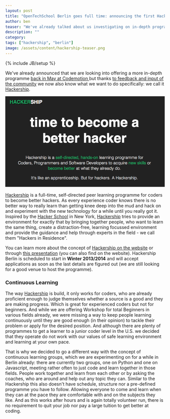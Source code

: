 ```yaml
---
layout: post
title: "OpenTechSchool Berlin goes full time: announcing the first Hackership programme"
author: ben
teaser: "We've already talked about us investigating on in-depth programmes before, but now it is official: The OpenTechSchool in Berlin will offer a full-time learning Programme called Hackership. Similar to the programme the Hacker School in New York is running, Hackership is a 4-days-per-week self-directed peer-learning programme going for several weeks to become a better hacker."
description: ""
category: 
tags: ["hackership", "berlin"]
image: /assets/content/hackership-teaser.png
---
```

{% include JB/setup %}

We've already announced that we are looking into offering a more in-depth programme [back in May at Codemotion ](/2013/05/presenting-at-codemotion-the-state-of-tech-education.html) but thanks [to feedback and input of the community](/2013/06/lets-talk-about-an-in-depth-programme.html) we now also know what we want to do specifically: we call it [Hackership](http://www.hackership.org/).

![Hackership Teaser](/assets/content/hackership-teaser.png)

[Hackership](http://www.hackership.org/) is a full-time, self-directed peer learning programme for coders to become better hackers. As every experience coder knows there is no better way to really learn than getting knee deep into the mud and hack on and experiment with the new technology for a while until you really got it. Inspired by the [Hacker School](https://www.hackerschool.com/) in New York, [Hackership](http://www.hackership.org/) tries to provide an environment for exactly that by bringing together people, who want to learn the same thing, create a distraction-free, learning focussed environment and provide the guidance and help through experts in the field - we call them "Hackers in Residence".

You can learn more about the concept of [Hackership on the website](http://www.hackership.org/) or through [this presentation](http://hackership.github.io/slides/presentations/hackership/?full#Cover) (you can also find on the website). Hackership Berlin is scheduled to start in **Winter 2013/2014** and will accept applications as soon as the last details are figured out (we are still looking for a good venue to host the programme).

### Continuous Learning
The way [Hackership](http://www.hackership.org/) is build, it only works for coders, who are already proficient enough to judge themselves whether a source is a good and they are making progress. Which is great for experienced coders but not for beginners. And while we are offering Workshop for total Beginners in various fields already, we were missing a way to keep people learning continuously until they are good enough (in their opinion) to tackle their problem or apply for the desired position. And although there are plenty of programmes to get a learner to a junior coder level in the U.S. we decided that they operate do not work with our values of safe learning environment and learning at your own pace.

That is why we decided to go a different way with the concept of continuous learning groups, which we are experimenting on for a while in Berlin already: there are currently two groups, one on Python and one on Javascript, meeting rather often to just code and learn together in those fields. People work together and learn from each other or by asking the coaches, who are around and help out any topic they can. Similar to the Hackership this also doesn't have schedule, structure nor a pre-defined programme you have to follow. Allowing everyone to come and learn when they can at the pace they are comfortable with and on the subjects they like. And as this works after hours and is again totally volunteer run, there is no requirement to quit your job nor pay a large tuition to get better at coding.
